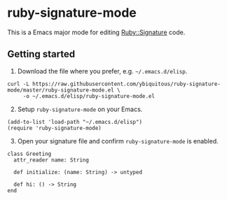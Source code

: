 # ruby-signature-mode

This is a Emacs major mode for editing [Ruby::Signature](https://github.com/ruby/ruby-signature) code.

## Getting started

1. Download the file where you prefer, e.g. `~/.emacs.d/elisp`.

```shell
curl -L https://raw.githubusercontent.com/ybiquitous/ruby-signature-mode/master/ruby-signature-mode.el \
     -o ~/.emacs.d/elisp/ruby-signature-mode.el
```

2. Setup `ruby-signature-mode` on your Emacs.

```elisp
(add-to-list 'load-path "~/.emacs.d/elisp")
(require 'ruby-signature-mode)
```

3. Open your signature file and confirm `ruby-signature-mode` is enabled.

```
class Greeting
  attr_reader name: String

  def initialize: (name: String) -> untyped

  def hi: () -> String
end
```
